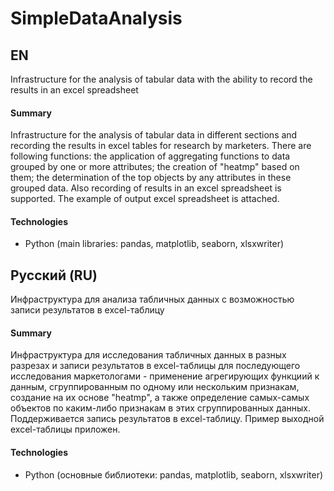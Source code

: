 # SimpleDataAnalysis

## EN
Infrastructure for the analysis of tabular data with the ability to record the results in an excel spreadsheet

#### Summary
Infrastructure for the analysis of tabular data in different sections and recording the results in excel tables for research by marketers. There are following functions: the application of aggregating functions to data grouped by one or more attributes; the creation of "heatmp" based on them; the determination of the top objects by any attributes in these grouped data. Also recording of results in an excel spreadsheet is supported.
The example of output excel spreadsheet is attached.

#### Technologies
- Python (main libraries: pandas, matplotlib, seaborn, xlsxwriter)


## Русский (RU)
Инфраструктура для анализа табличных данных с возможностью записи результатов в excel-таблицу

#### Summary
Инфраструктура для исследования табличных данных в разных разрезах и записи результатов в excel-таблицы для последующего исследования маркетологами - применение агрегирующих функциий к данным, сгруппированным по одному или нескольким признакам, создание на их основе "heatmp", а также определение самых-самых объектов по каким-либо признакам в этих сгруппированных данных. Поддерживается запись результатов в excel-таблицу.
Пример выходной excel-таблицы приложен.

#### Technologies
- Python (основные библиотеки: pandas, matplotlib, seaborn, xlsxwriter)
